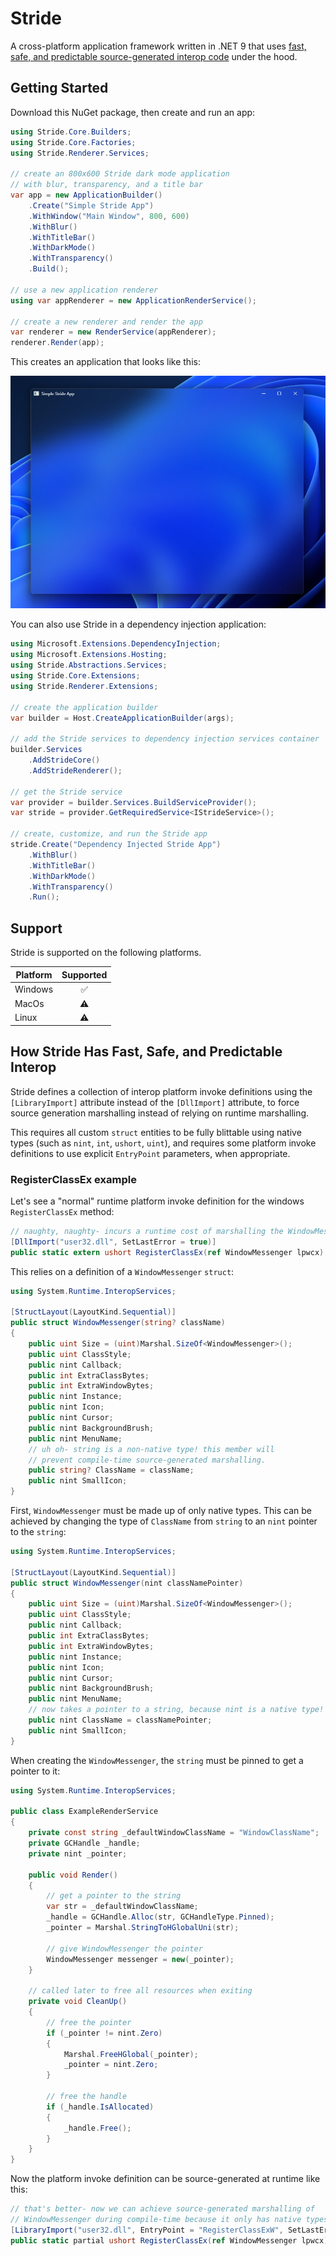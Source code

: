 # Stride
A cross-platform application framework written in .NET 9 that uses [fast, safe, and predictable source-generated interop code](#how-stride-has-fast-safe-and-predictable-interop) under the hood.

## Getting Started
Download this NuGet package, then create and run an app:

```csharp
using Stride.Core.Builders;
using Stride.Core.Factories;
using Stride.Renderer.Services;

// create an 800x600 Stride dark mode application
// with blur, transparency, and a title bar
var app = new ApplicationBuilder()
    .Create("Simple Stride App")
    .WithWindow("Main Window", 800, 600)
    .WithBlur()
    .WithTitleBar()
    .WithDarkMode()
    .WithTransparency()
    .Build();

// use a new application renderer
using var appRenderer = new ApplicationRenderService();

// create a new renderer and render the app
var renderer = new RenderService(appRenderer);
renderer.Render(app);
```

This creates an application that looks like this:

![](assets/simple-stride-app.png)

You can also use Stride in a dependency injection application:

```csharp
using Microsoft.Extensions.DependencyInjection;
using Microsoft.Extensions.Hosting;
using Stride.Abstractions.Services;
using Stride.Core.Extensions;
using Stride.Renderer.Extensions;

// create the application builder
var builder = Host.CreateApplicationBuilder(args);

// add the Stride services to dependency injection services container
builder.Services
    .AddStrideCore()
    .AddStrideRenderer();

// get the Stride service
var provider = builder.Services.BuildServiceProvider();
var stride = provider.GetRequiredService<IStrideService>();

// create, customize, and run the Stride app
stride.Create("Dependency Injected Stride App")
    .WithBlur()
    .WithTitleBar()
    .WithDarkMode()
    .WithTransparency()
    .Run();
```

## Support
Stride is supported on the following platforms.

|Platform|Supported|
|--------|:-------:|
|Windows | ✅ |
|MacOs   | ⚠️ |
|Linux   | ⚠️ |

## How Stride Has Fast, Safe, and Predictable Interop
Stride defines a collection of interop platform invoke definitions using the `[LibraryImport]` attribute instead of the `[DllImport]` attribute, to force source generation marshalling instead of relying on runtime marshalling.

This requires all custom `struct` entities to be fully blittable using native types (such as `nint`, `int`, `ushort`, `uint`), and requires some platform invoke definitions to use explicit `EntryPoint` parameters, when appropriate.

### RegisterClassEx example
Let's see a "normal" runtime platform invoke definition for the windows `RegisterClassEx` method:

```csharp
// naughty, naughty- incurs a runtime cost of marshalling the WindowMessenger struct!
[DllImport("user32.dll", SetLastError = true)]
public static extern ushort RegisterClassEx(ref WindowMessenger lpwcx);
```

This relies on a definition of a `WindowMessenger` `struct`:

```csharp
using System.Runtime.InteropServices;

[StructLayout(LayoutKind.Sequential)]
public struct WindowMessenger(string? className)
{
    public uint Size = (uint)Marshal.SizeOf<WindowMessenger>();
    public uint ClassStyle;
    public nint Callback;
    public int ExtraClassBytes;
    public int ExtraWindowBytes;
    public nint Instance;
    public nint Icon;
    public nint Cursor;
    public nint BackgroundBrush;
    public nint MenuName;
    // uh oh- string is a non-native type! this member will
    // prevent compile-time source-generated marshalling.
    public string? ClassName = className;
    public nint SmallIcon;
}
```

First, `WindowMessenger` must be made up of only native types. This can be achieved by changing the type of `ClassName` from `string` to an `nint` pointer to the `string`:

```csharp
using System.Runtime.InteropServices;

[StructLayout(LayoutKind.Sequential)]
public struct WindowMessenger(nint classNamePointer)
{
    public uint Size = (uint)Marshal.SizeOf<WindowMessenger>();
    public uint ClassStyle;
    public nint Callback;
    public int ExtraClassBytes;
    public int ExtraWindowBytes;
    public nint Instance;
    public nint Icon;
    public nint Cursor;
    public nint BackgroundBrush;
    public nint MenuName;
    // now takes a pointer to a string, because nint is a native type!
    public nint ClassName = classNamePointer;
    public nint SmallIcon;
}
```

When creating the `WindowMessenger`, the `string` must be pinned to get a pointer to it:
```csharp
using System.Runtime.InteropServices;

public class ExampleRenderService
{
    private const string _defaultWindowClassName = "WindowClassName";
    private GCHandle _handle;
    private nint _pointer;

    public void Render()
    {
        // get a pointer to the string
        var str = _defaultWindowClassName;
        _handle = GCHandle.Alloc(str, GCHandleType.Pinned);
        _pointer = Marshal.StringToHGlobalUni(str);

        // give WindowMessenger the pointer
        WindowMessenger messenger = new(_pointer);
    }

    // called later to free all resources when exiting
    private void CleanUp()
    {
        // free the pointer
        if (_pointer != nint.Zero)
        {
            Marshal.FreeHGlobal(_pointer);
            _pointer = nint.Zero;
        }

        // free the handle 
        if (_handle.IsAllocated)
        {
            _handle.Free();
        }
    }
}
```

Now the platform invoke definition can be source-generated at runtime like this:

```csharp
// that's better- now we can achieve source-generated marshalling of
// WindowMessenger during compile-time because it only has native types!
[LibraryImport("user32.dll", EntryPoint = "RegisterClassExW", SetLastError = true)]
public static partial ushort RegisterClassEx(ref WindowMessenger lpwcx);
```